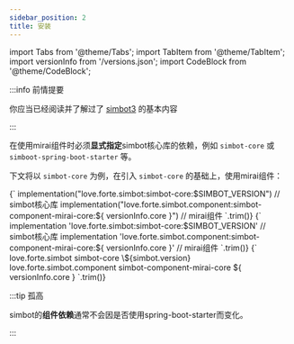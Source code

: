 ```yaml
---
sidebar_position: 2
title: 安装
---
```


import Tabs from '@theme/Tabs';
import TabItem from '@theme/TabItem';
import versionInfo from '/versions.json';
import CodeBlock from '@theme/CodeBlock';

:::info 前情提要

你应当已经阅读并了解过了 [simbot3](https://simbot.forte.love) 的基本内容

:::


在使用mirai组件时必须**显式指定**simbot核心库的依赖，例如 `simbot-core` 或 `simboot-spring-boot-starter` 等。

下文将以 `simbot-core` 为例，在引入 `simbot-core` 的基础上，使用mirai组件：

<Tabs groupId="use-dependency">
<TabItem value="Gradle Kotlin DSL" default>

<CodeBlock language="kotlin">
{`
implementation("love.forte.simbot:simbot-core:$SIMBOT_VERSION") // simbot核心库
implementation("love.forte.simbot.component:simbot-component-mirai-core:${ versionInfo.core }") // mirai组件
`.trim()}
</CodeBlock>

</TabItem>

<TabItem value="Gradle Groovy">

<CodeBlock language="groovy">
{`
implementation 'love.forte.simbot:simbot-core:$SIMBOT_VERSION' // simbot核心库
implementation 'love.forte.simbot.component:simbot-component-mirai-core:${ versionInfo.core }' // mirai组件
`.trim()}
</CodeBlock>

</TabItem>

<TabItem value="Maven">

<CodeBlock language="xml">
{`
<dependencies>
    <!-- simbot核心库 -->
    <dependency>
        <groupId>love.forte.simbot</groupId>
        <artifactId>simbot-core</artifactId>
        <version>\${simbot.version}</version>
    </dependency>
    <!-- mirai组件 -->
    <dependency>
        <groupId>love.forte.simbot.component</groupId>
        <artifactId>simbot-component-mirai-core</artifactId>
        <version>${ versionInfo.core }</version>
    </dependency>
</dependencies>
`.trim()}
</CodeBlock>

</TabItem>
</Tabs>

:::tip 孤高

simbot的**组件依赖**通常不会因是否使用spring-boot-starter而变化。

:::
